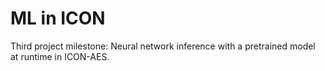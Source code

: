# ML in ICON

Third project milestone: Neural network inference with a pretrained model at runtime in ICON-AES. 

